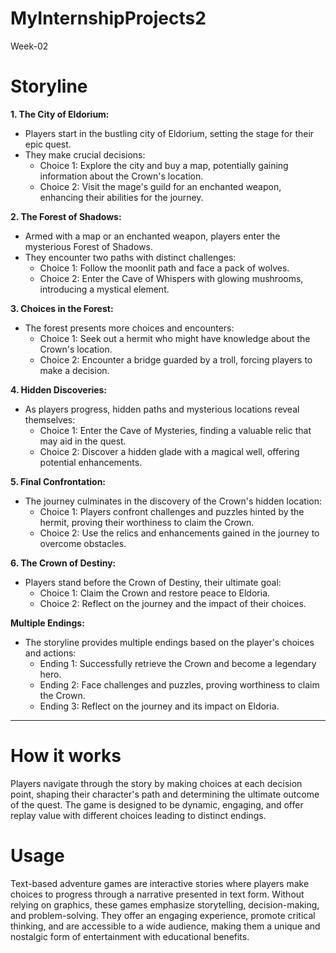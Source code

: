 # MyInternshipProjects2
Week-02

# Storyline

**1. The City of Eldorium:**
   - Players start in the bustling city of Eldorium, setting the stage for their epic quest.
   - They make crucial decisions:
     - Choice 1: Explore the city and buy a map, potentially gaining information about the Crown's location.
     - Choice 2: Visit the mage's guild for an enchanted weapon, enhancing their abilities for the journey.

**2. The Forest of Shadows:**
   - Armed with a map or an enchanted weapon, players enter the mysterious Forest of Shadows.
   - They encounter two paths with distinct challenges:
     - Choice 1: Follow the moonlit path and face a pack of wolves.
     - Choice 2: Enter the Cave of Whispers with glowing mushrooms, introducing a mystical element.

**3. Choices in the Forest:**
   - The forest presents more choices and encounters:
     - Choice 1: Seek out a hermit who might have knowledge about the Crown's location.
     - Choice 2: Encounter a bridge guarded by a troll, forcing players to make a decision.

**4. Hidden Discoveries:**
   - As players progress, hidden paths and mysterious locations reveal themselves:
     - Choice 1: Enter the Cave of Mysteries, finding a valuable relic that may aid in the quest.
     - Choice 2: Discover a hidden glade with a magical well, offering potential enhancements.

**5. Final Confrontation:**
   - The journey culminates in the discovery of the Crown's hidden location:
     - Choice 1: Players confront challenges and puzzles hinted by the hermit, proving their worthiness to claim the Crown.
     - Choice 2: Use the relics and enhancements gained in the journey to overcome obstacles.

**6. The Crown of Destiny:**
   - Players stand before the Crown of Destiny, their ultimate goal:
     - Choice 1: Claim the Crown and restore peace to Eldoria.
     - Choice 2: Reflect on the journey and the impact of their choices.

**Multiple Endings:**
   - The storyline provides multiple endings based on the player's choices and actions:
     - Ending 1: Successfully retrieve the Crown and become a legendary hero.
     - Ending 2: Face challenges and puzzles, proving worthiness to claim the Crown.
     - Ending 3: Reflect on the journey and its impact on Eldoria.
--------------------------------------------------------------------------------------------------------------------------------------
# How it works

Players navigate through the story by making choices at each decision point, shaping their character's path and determining the ultimate outcome of the quest. The game is designed to be dynamic, engaging, and offer replay value with different choices leading to distinct endings.

# Usage

Text-based adventure games are interactive stories where players make choices to progress through a narrative presented in text form. Without relying on graphics, these games emphasize storytelling, decision-making, and problem-solving. They offer an engaging experience, promote critical thinking, and are accessible to a wide audience, making them a unique and nostalgic form of entertainment with educational benefits.
